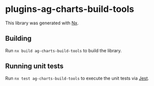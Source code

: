 # plugins-ag-charts-build-tools

This library was generated with [Nx](https://nx.dev).

## Building

Run `nx build ag-charts-build-tools` to build the library.

## Running unit tests

Run `nx test ag-charts-build-tools` to execute the unit tests via [Jest](https://jestjs.io).
